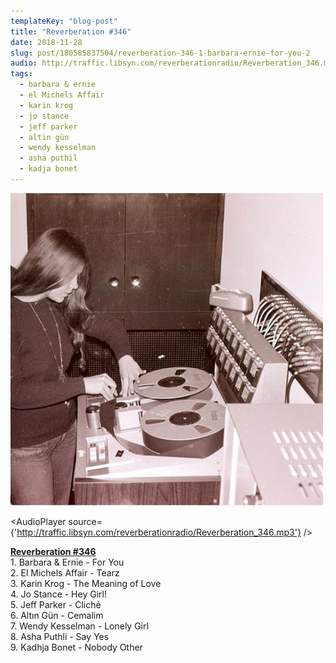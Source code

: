 ```yaml
---
templateKey: "blog-post"
title: "Reverberation #346"
date: 2018-11-28
slug: post/180585837504/reverberation-346-1-barbara-ernie-for-you-2
audio: http://traffic.libsyn.com/reverberationradio/Reverberation_346.mp3
tags:
  - barbara & ernie
  - el Michels Affair
  - karin krog
  - jo stance
  - jeff parker
  - altin gün
  - wendy kesselman
  - asha puthil
  - kadja bonet
---
```


![Reverberation #346](../images/f6412a429cca0a06131690645934883d970e8bcf4b5f04bdf032bb9acd0def8e.png)

<AudioPlayer source={'http://traffic.libsyn.com/reverberationradio/Reverberation_346.mp3'} />

<p><a href="http://traffic.libsyn.com/reverberationradio/Reverberation_346.mp3"></a><a href="http://traffic.libsyn.com/reverberationradio/Reverberation_346.mp3"><b>Reverberation #346</b></a><b><br /></b>1. Barbara &amp; Ernie - For You<br />2. El Michels Affair - Tearz<br />3. Karin Krog - The Meaning of Love<br />4. Jo Stance - Hey Girl!<br />5. Jeff Parker - Clich&eacute;<br />6. Alt&#305;n G&uuml;n - Cemalim<br />7. Wendy Kesselman - Lonely Girl<br />8. Asha Puthli - Say Yes<br />9. Kadhja Bonet - Nobody Other</p>
